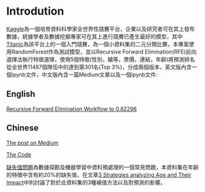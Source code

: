 # Introdution

[Kaggle](https://www.kaggle.com)為一個培育資料科學家全世界性競賽平台，企業以及研究者可在其上發布數據，統據學者及數據挖掘專家可在其上進行競賽已產生最好的模型，其中[Titanic](https://www.kaggle.com/c/titanic)為該平台上的一個入門競賽，為一個小資料集的二元分類比賽，本專案使用RandomForest作為測試模型，並以Recursive Forward Elimination(RFE)前向選擇法執行特徵選擇，使用5個特徵(性別，艙等，票價，連結，年齡)將預測排名從全世界11487個隊伍中的達到第301名(Top 3%)，分成兩個版本，英文版內含一個ipynb文件，中文版內含一篇Medium文章以及一個ipynb文件:

## English 

[Recursive Forward Elimination Workflow to 0.82296](https://github.com/YLTsai0609/Kaggle-Titanic-Top3-percent/blob/master/Recursive%20Forward%20Elimination%20Workflow%20to%200.82296.ipynb)


## Chinese 

[The post on Medium](https://medium.com/@yulongtsai/https-medium-com-yulongtsai-titanic-top3-8e64741cc11f)

[The Code](https://github.com/YLTsai0609/Kaggle-Titanic-Top3-percent/blob/master/Titanic%20Top%203%25%20on%20Medium.ipynb)


[缺失值問題](https://zh.wikipedia.org/wiki/缺失数据)為數據探勘及機器學習中資料預處理的一個常見問題，本資料集在年齡的特徵中含有約20%的缺失值，在文章[3 Strategies analyzing Age and Their Impact](https://github.com/YLTsai0609/Kaggle-Titanic-Top3-percent/blob/master/3%20Strategies%20analyzing%20Age%20and%20Their%20Impact%20.ipynb)中則討論了對於此資料集的3種補值方法以及對預測的影響。
